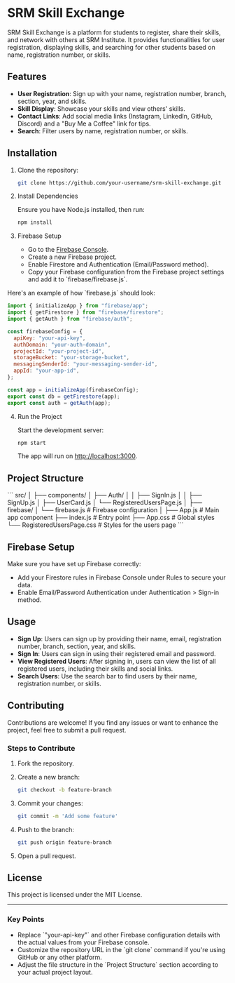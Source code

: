 
# SRM Skill Exchange

SRM Skill Exchange is a platform for students to register, share their skills, and network with others at SRM Institute. It provides functionalities for user registration, displaying skills, and searching for other students based on name, registration number, or skills.

## Features

- **User Registration**: Sign up with your name, registration number, branch, section, year, and skills.
- **Skill Display**: Showcase your skills and view others' skills.
- **Contact Links**: Add social media links (Instagram, LinkedIn, GitHub, Discord) and a "Buy Me a Coffee" link for tips.
- **Search**: Filter users by name, registration number, or skills.

## Installation

1. Clone the repository:

   ```bash
   git clone https://github.com/your-username/srm-skill-exchange.git
   ```

2. Install Dependencies

   Ensure you have Node.js installed, then run:

   ```bash
   npm install
   ```

3. Firebase Setup

    - Go to the [Firebase Console](https://console.firebase.google.com/).
    - Create a new Firebase project.
    - Enable Firestore and Authentication (Email/Password method).
    - Copy your Firebase configuration from the Firebase project settings and add it to \`firebase/firebase.js\`.

Here's an example of how \`firebase.js\` should look:

   ```javascript
   import { initializeApp } from "firebase/app";
   import { getFirestore } from "firebase/firestore";
   import { getAuth } from "firebase/auth";

   const firebaseConfig = {
     apiKey: "your-api-key",
     authDomain: "your-auth-domain",
     projectId: "your-project-id",
     storageBucket: "your-storage-bucket",
     messagingSenderId: "your-messaging-sender-id",
     appId: "your-app-id",
   };

   const app = initializeApp(firebaseConfig);
   export const db = getFirestore(app);
   export const auth = getAuth(app);
   ```

4. Run the Project

   Start the development server:

   ```bash
   npm start
   ```

   The app will run on [http://localhost:3000](http://localhost:3000).

## Project Structure

\`\`\`
src/
│
├── components/
│   ├── Auth/
│   │   ├── SignIn.js
│   │   ├── SignUp.js
│   ├── UserCard.js
│   └── RegisteredUsersPage.js
│
├── firebase/
│   └── firebase.js      # Firebase configuration
│
├── App.js               # Main app component
├── index.js             # Entry point
├── App.css              # Global styles
└── RegisteredUsersPage.css  # Styles for the users page
\`\`\`

## Firebase Setup

Make sure you have set up Firebase correctly:

- Add your Firestore rules in Firebase Console under Rules to secure your data.
- Enable Email/Password Authentication under Authentication > Sign-in method.

## Usage

- **Sign Up**: Users can sign up by providing their name, email, registration number, branch, section, year, and skills.
- **Sign In**: Users can sign in using their registered email and password.
- **View Registered Users**: After signing in, users can view the list of all registered users, including their skills and social links.
- **Search Users**: Use the search bar to find users by their name, registration number, or skills.

## Contributing

Contributions are welcome! If you find any issues or want to enhance the project, feel free to submit a pull request.

### Steps to Contribute

1. Fork the repository.
2. Create a new branch:

   ```bash
   git checkout -b feature-branch
   ```

3. Commit your changes:

   ```bash
   git commit -m 'Add some feature'
   ```

4. Push to the branch:

   ```bash
   git push origin feature-branch
   ```

5. Open a pull request.

## License

This project is licensed under the MIT License.

---

### Key Points

- Replace \`"your-api-key"\` and other Firebase configuration details with the actual values from your Firebase console.
- Customize the repository URL in the \`git clone\` command if you're using GitHub or any other platform.
- Adjust the file structure in the \`Project Structure\` section according to your actual project layout.
